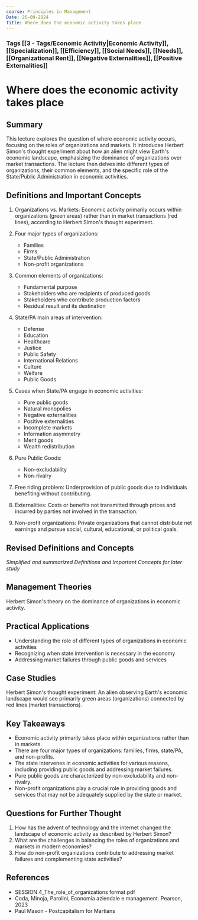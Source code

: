 ```yaml
---
course: Principles in Management
Date: 26-09-2024
Title: Where does the economic activity takes place
---
```

### Tags [[3 - Tags/Economic Activity|Economic Activity]], [[Specialization]], [[Efficiency]], [[Social Needs]], [[Needs]], [[Organizational Rent]], [[Negative Externalities]], [[Positive Externalities]]
# Where does the economic activity takes place

## Summary
This lecture explores the question of where economic activity occurs, focusing on the roles of organizations and markets. It introduces Herbert Simon's thought experiment about how an alien might view Earth's economic landscape, emphasizing the dominance of organizations over market transactions. The lecture then delves into different types of organizations, their common elements, and the specific role of the State/Public Administration in economic activities.

## Definitions and Important Concepts
1. Organizations vs. Markets: Economic activity primarily occurs within organizations (green areas) rather than in market transactions (red lines), according to Herbert Simon's thought experiment.

2. Four major types of organizations:
   - Families
   - Firms
   - State/Public Administration
   - Non-profit organizations

3. Common elements of organizations:
   - Fundamental purpose
   - Stakeholders who are recipients of produced goods
   - Stakeholders who contribute production factors
   - Residual result and its destination

4. State/PA main areas of intervention:
   - Defense
   - Education
   - Healthcare
   - Justice
   - Public Safety
   - International Relations
   - Culture
   - Welfare
   - Public Goods

5. Cases when State/PA engage in economic activities:
   - Pure public goods
   - Natural monopolies
   - Negative externalities
   - Positive externalities
   - Incomplete markets
   - Information asymmetry
   - Merit goods
   - Wealth redistribution

6. Pure Public Goods:
   - Non-excludability
   - Non-rivalry

7. Free riding problem: Underprovision of public goods due to individuals benefiting without contributing.

8. Externalities: Costs or benefits not transmitted through prices and incurred by parties not involved in the transaction.

9. Non-profit organizations: Private organizations that cannot distribute net earnings and pursue social, cultural, educational, or political goals.

## Revised Definitions and Concepts
*Simplified and summarized Definitions and Important Concepts for later study*
## Management Theories
Herbert Simon's theory on the dominance of organizations in economic activity.

## Practical Applications
- Understanding the role of different types of organizations in economic activities
- Recognizing when state intervention is necessary in the economy
- Addressing market failures through public goods and services

## Case Studies
Herbert Simon's thought experiment: An alien observing Earth's economic landscape would see primarily green areas (organizations) connected by red lines (market transactions).

## Key Takeaways
- Economic activity primarily takes place within organizations rather than in markets.
- There are four major types of organizations: families, firms, state/PA, and non-profits.
- The state intervenes in economic activities for various reasons, including providing public goods and addressing market failures.
- Pure public goods are characterized by non-excludability and non-rivalry.
- Non-profit organizations play a crucial role in providing goods and services that may not be adequately supplied by the state or market.

## Questions for Further Thought
1. How has the advent of technology and the internet changed the landscape of economic activity as described by Herbert Simon?
2. What are the challenges in balancing the roles of organizations and markets in modern economies?
3. How do non-profit organizations contribute to addressing market failures and complementing state activities?

## References
- SESSION 4_The_role_of_organizations format.pdf
- Coda, Minoja, Parolini, Economia aziendale e management. Pearson, 2023
- Paul Mason - Postcapitalism for Martians
